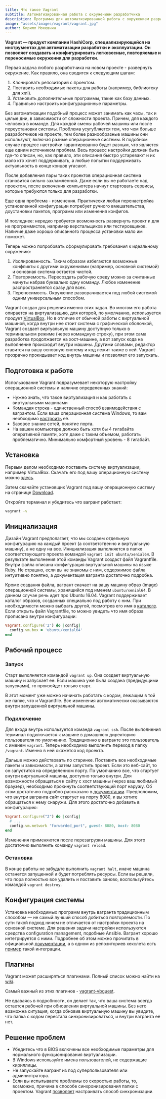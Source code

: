 ```yaml
---
title: Что такое Vagrant
subtitle: Автоматизированная работа с окружением разработчика
description: Программа для автоматизированной работы с окружением разработчика, позволяющая командам любого размера быстро разворачивать одинаковые системы.
image: "assets/images/vagrant/vagrant.jpg"
author: Кирилл Мокевнин
---
```


**Vagrant — продукт компании HashiCorp, специализирующейся на инструментах для автоматизации разработки и эксплуатации. Он позволяет создавать и конфигурировать легковесные, повторяемые и переносимые окружения для разработки.**

Первая задача любого разработчика на новом проекте - развернуть окружение. Как правило, она сводится к следующим шагам:

1. Клонировать репозиторий с проектом.
1. Поставить необходимые пакеты для работы (например, библиотеку для xml).
1. Установить дополнительные программы, такие как базу данных.
1. Правильно настроить конфигурационные параметры.

Без автоматизации подобный процесс может занимать как часы, так и целые дни, в зависимости от сложности проекта. Причем, для каждого человека в команде. Для каждой смены рабочей машины или после переустановки системы. Проблема усугубляется тем, что чем больше разработчиков на проекте, тем более разнообразные машины они используют, включая разные операционные системы. В подобном случае процесс настройки гарантированно будет разным, что является еще одним источником проблем. Весь процесс настройки должен быть где-то описан, но, как правило, эти описания быстро устаревают и их мало кто хочет поддерживать, а любые попытки поддерживать актуальность в конце концов угасают.

После добавления пары таких проектов операционная система становится сильно захламленной. Даже если вы не работаете над проектом, после включения компьютера начнут стартовать сервисы, которые требуются только для разработки.

Еще одна проблема - изменения. Практически любая перенастройка установленной конфигурации потребует ручного вмешательства, доустановки пакетов, программ или изменения конфигов.

И последнее: нередко требуется возможность развернуть проект и для не программистов, например верстальщиков или тестировщиков. Наличие даже хорошо описанного процесса установки мало им поможет.

Теперь можно попробовать сформулировать требования к идеальному окружению:

1. Изолированность. Таким образом избегаются возможные конфликты с другими окружениями (например, основной системой) и основная система остается чистой.
1. Повторяемость. Пересоздать рабочую среду можно за считанные минуты набрав буквально одну команду. Любое изменение распространяется сразу для всех.
1. Переносимость. Окружение разворачивается под любой системой одним универсальным способом.

Vagrant создан для решения именно этих задач. Во многом его работа опирается на виртуализацию, для которой, по умолчанию, используется продукт [VirtualBox](https://www.virtualbox.org/). Но в отличие от обычной работы с виртуальной машиной, когда внутри нее стоит система с графической оболочкой, Vagrant создает виртуальную машину доступную только в терминальном режиме (через командную строку), при этом сама разработка продолжается на хост-машине, а вот запуск кода на выполнение происходит внутри машины. Другими словами, редактор ставится на вашу основную систему и код лежит также в ней. Vagrant прозрачно прокидывает код внутрь машины и позволяет его запускать.

## Подготовка к работе

Использование Vagrant подразумевает некоторую настройку операционной системы и наличие определенных знаний:

* Нужно знать, что такое виртуализация и как работать с виртуальными машинами
* Командая строка - единственный способ взаимодействия с вагрантом. Если ваша операционная система Windows, то вам необходимо [настроить](https://guides.hexlet.io/development-on-windows/) её.
* Базовое знание сетей, понятие порта.
* На вашем компьютере должно быть хотя бы 4 гигабайта оперативной памяти, хотя даже с таким объемом, работать проблематично. Минимально комфортный уровень - 8 гигабайт.

## Установка

Первым делом необходимо поставить систему виртуализации, например VirtualBox. Скачать его под вашу операционную систему можно [здесь](https://www.virtualbox.org/wiki/Downloads).

Затем скачайте установщик Vagrant под вашу операционную систему на странице [Download](https://www.vagrantup.com/downloads.html).

Откройте терминал и убедитесь что вагрант работает:

```sh
vagrant -v
```

## Инициализация

Дизайн Vagrant предполагает, что мы создаем отдельную конфигурацию на каждый проект (а соответственно и виртуальную машину), а не одну на все. Инициализация выполняется в папке соответствующего проекта командой `vagrant init ubuntu/xenial64`. В результате выполнения этой команды Vagrant создаст файл Vagrantfile. Внутри файла описана конфигурация виртуальной машины на языке Ruby. Не страшно, если вы не знакомы с ним, содержимое файла интуитивно понятно, а документация вагранта достаточно подробна.

Кроме создания файла, вагрант скачает на вашу машину образ (image) операционной системы, хранящийся под именем `ubuntu/xenial64`. В данном случае речь идет про Ubuntu 16.04. Vagrant поддерживает каталог образов, созданных специально под работу с ним. При необходимости можно выбрать другой, посмотрев его имя в [каталоге](https://app.vagrantup.com/boxes/search). Если открыть файл Vagrantfile, то можно увидеть что имя образа прописано внутри конфигурации:

```ruby
Vagrant.configure('2') do |config|
  config.vm.box = 'ubuntu/xenial64'
end
```

## Рабочий процесс

### Запуск

Старт выполняется командой `vagrant up`. Она создает виртуальную машину и запускает ее. Если машина уже была создана (предыдущими запусками), то произойдет только старт.

В этот момент уже можно начинать работать с кодом, лежащим в той же папке, что и Vagrantfile. Все изменения автоматически оказываются внутри запущенной виртуальной машины.

### Подключение

Для входа внутрь используется команда `vagrant ssh`. После выполнения терминал подключается к машине в домашнюю директорию пользователя по умолчанию. Традиционно в вагранте это пользователь с именем `vagrant`. Теперь необходимо выполнить переход в папку `/vagrant`. Именно в ней окажется код проекта.

Дальше можно действовать по старинке. Поставить все необходимые пакеты и зависимости, а затем запустить проект. Если это веб-сайт, то он запустится на определенном порту. По умолчанию все, что стартует внутри виртуальной машины, доступно только внутри. Для возможности обращаться к сайту с хост машины (через ваш любимый браузер), необходимо прокинуть соответствующий порт наружу. Об этом достаточно подробно рассказано в [документации](https://www.vagrantup.com/docs/networking/basic_usage.html). Предположим, что внутри вагранта сайт стартует на порту 8080, и вы хотите обращаться к нему снаружи. Для этого достаточно добавить в конфигурацию:

```ruby
Vagrant.configure("2") do |config|
  # ...
  config.vm.network "forwarded_port", guest: 8080, host: 8080
end
```

Изменения применяются после перезагрузки машины. Для этого достаточно выполнить команду `vagrant reload`.

### Остановка

В конце работы не забудьте выполнить `vagrant halt`, иначе машина останется запущенной и будет потреблять ресурсы. Если вы решили, что пора полностью все удалить и поставить заново, воспользуйтесь командой `vagrant destroy`.

## Конфигурация системы

Установка необходимых программ внутрь вагранта традиционным способом — не самый лучший способ добиться повторяемости. По сути такой подход ничем не отличается от настройки проекта на основной системе. Для решения задачи настройки используются средства configuration management, подобные Ansible. Вагрант хорошо интегрируется с ними. Подробнее об этом можно прочитать в официальной [документации](https://www.vagrantup.com/docs/provisioning/), а в одном из репозиториев хекслета есть [пример](https://github.com/hexlet-boilerplates/vagrant-ansible) такой интеграции.

## Плагины

Vagrant может расширяться плагинами. Полный список можно найти на [wiki](https://github.com/hashicorp/vagrant/wiki/Available-Vagrant-Plugins).

Самый важный из этих плагинов - [vagrant-vbguest](https://github.com/dotless-de/vagrant-vbguest).

Не вдаваясь в подробности, он делает так, что ваша система всегда остается рабочей при обновлении виртуальной машины. Без него возможна ситуация, когда обновив виртуальную машину вы увидите, что папка с кодом перестала синхронизироваться, и внутри вагранта её нет.

## Решение проблем

* Убедитесь что в BIOS включены все необходимые параметры для нормального функционирования виртуализации.
* В Windows используйте имена пользователей, не содержащие кириллицы.
* Не запускайте вагрант из под суперпользователя или администратора.
* Если вы испытываете проблемы со скоростью работы, то, возможно, причина в способе синхронизирования папки с проектом. Vagrant [позволяет](https://www.vagrantup.com/docs/synced-folders/) настраивать способ синхронизации.

